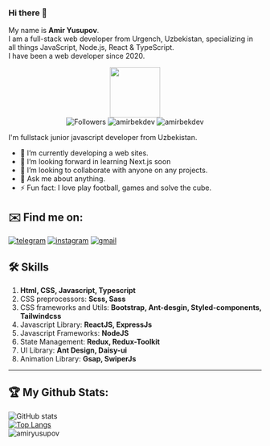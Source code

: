 ### Hi there 👋

My name is **Amir Yusupov**.
<br>
I am a full-stack web developer from Urgench, Uzbekistan, specializing in all things JavaScript, Node.js, React & TypeScript.
<br>
I have been a web developer since 2020.

<div id="header" align="center">
  <img src="https://media.giphy.com/media/M9gbBd9nbDrOTu1Mqx/giphy.gif" width="100"/>
 <br />
 <img src="https://img.shields.io/github/followers/amiryusupov?style=social" alt="Followers"/>
 <img src="https://komarev.com/ghpvc/?username=amiryusupov&label=Profile%20views&color=0e75b6&style=flat" alt="amirbekdev" />
  <img src="https://wakatime.com/badge/github/amiryusupov/amiryusupov.svg" alt="amirbekdev" />
</div>

I'm fullstack junior javascript developer from Uzbekistan.

- 🔭 I’m currently developing a web sites.
- 🌱 I’m looking forward in learning Next.js soon
- 👯 I’m looking to collaborate with anyone on any projects.
- 💬 Ask me about anything.
- ⚡ Fun fact: I love play football, games and solve the cube.

## ✉️ Find me on:

[![telegram](https://img.shields.io/badge/-@amir-blue?style=for-the-badge&logo=telegram)](https://t.me/amir_yusup0v)
[![instagram](https://img.shields.io/badge/-@amir.yusupov-black?style=for-the-badge&logo=instagram)](https://instagram.com/amiryusupov.070)
[![gmail](https://img.shields.io/badge/-@amir-white?style=for-the-badge&logo=gmail)](mailto:amiryusupov.070@gmail.com)

## 🛠 Skills

1. **Html, CSS, Javascript, Typescript**
2. CSS preprocessors: **Scss, Sass**
3. CSS frameworks and Utils: **Bootstrap, Ant-desgin, Styled-components, Tailwindcss**
4. Javascript Library: **ReactJS, ExpressJs**
5. Javascript Frameworks: **NodeJS**
6. State Management: **Redux, Redux-Toolkit**
7. UI Library: **Ant Design, Daisy-ui**
8. Animation Library: **Gsap, SwiperJs**

---

## 🏆 My Github Stats:
![GitHub stats](https://github-readme-stats.vercel.app/api?username=amiryusupov&show_icons=true&theme=tokyonight)
<br>
[![Top Langs](https://github-readme-stats.vercel.app/api/top-langs/?username=amiryusupov&layout=compact&theme=vision-friendly-dark)](https://github.com/amiryusupov/github-readme-stats)
<br>
<img align="center" src="https://github-readme-streak-stats.herokuapp.com/?user=amiryusupov&" alt="amiryusupov" />
